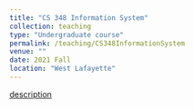 ```yaml
---
title: "CS 348 Information System"
collection: teaching
type: "Undergraduate course"
permalink: /teaching/CS348InformationSystem
venue: ""
date: 2021 Fall
location: "West Lafayette"
---
```

[description](https://www.cs.purdue.edu/academic-programs/courses/canonical/cs348.html)

